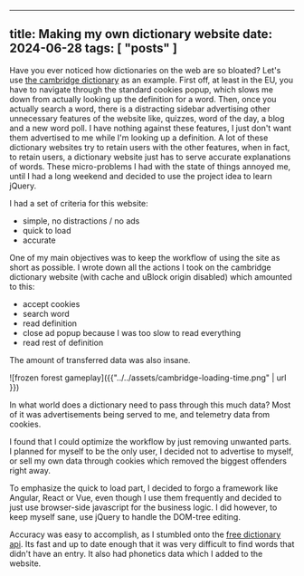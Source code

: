 ---
title: Making my own dictionary website
date: 2024-06-28
tags: [ "posts" ]
------

Have you ever noticed how dictionaries on the web are so bloated? Let's
use [the cambridge dictionary](https://dictionary.cambridge.org/dictionary/) as an example. First off, at least in the
EU, you have to navigate through the standard cookies popup, which slows me down from actually looking up the definition
for a
word. Then, once you actually search a word, there is a distracting sidebar advertising other unnecessary features of
the website like, quizzes, word of the day, a blog and a new word poll. I have nothing against these features, I just
don't want them advertised to me while I'm looking up a definition. A lot of these dictionary websites try to retain
users with the other features, when in fact, to retain users, a dictionary website just has to serve accurate
explanations of words. These micro-problems I had with the state of things annoyed me, until I had a long weekend and
decided to use the project idea to learn jQuery.

I had a set of criteria for this website:

- simple, no distractions / no ads
- quick to load
- accurate

One of my main objectives was to keep the workflow of using the site as short as possible. I wrote down all the actions
I took on the cambridge dictionary website (with cache and uBlock origin disabled) which amounted to this:

- accept cookies
- search word
- read definition
- close ad popup because I was too slow to read everything
- read rest of definition

The amount of transferred data was also insane.

![frozen forest gameplay]({{"../../assets/cambridge-loading-time.png" | url }})

In what world does a dictionary need to pass through this much data? Most of it was advertisements being served to
me, and telemetry data from cookies.

I found that I could optimize the workflow by just removing unwanted parts. I planned for myself to be the only user,
I decided not to advertise to myself, or sell my own data through cookies which removed the biggest offenders right
away.

To emphasize the quick to load part, I decided to forgo a framework like Angular, React or Vue, even though I use them frequently and decided to just use
browser-side javascript for the business logic. I did however, to keep myself sane, use jQuery to handle the DOM-tree editing.

Accuracy was easy to accomplish, as I stumbled onto the [free dictionary api](https://dictionaryapi.dev/). Its fast and
up to date enough that it was very difficult to find words that didn't have an entry. It also had phonetics data which I
added to the website.

